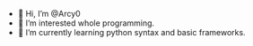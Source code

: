 - 👋 Hi, I’m @Arcy0
- 👀 I’m interested whole programming.
- 🌱 I’m currently learning python syntax and basic frameworks.


<!---
Arcy0/Arcy0 is a ✨ special ✨ repository because its `README.md` (this file) appears on your GitHub profile.
You can click the Preview link to take a look at your changes.
--->
